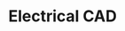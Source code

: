 # Electrical CAD

[//]: # (The purpose of this page is constructed to leverage the AutoCAD Electrical Software,  )